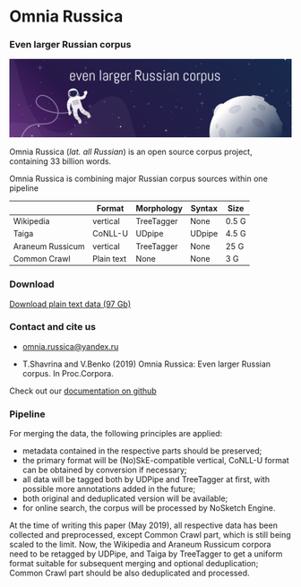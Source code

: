 # Omnia Russica 
### Even larger Russian corpus

![](/assets/part2.png)

Omnia Russica (_lat. all Russian_) is an open source corpus project, containing 33 billion words.

Omnia Russica is combining major Russian corpus sources within one pipeline


|                  | Format     | Morphology | Syntax | Size  |
|------------------|------------|------------|--------|-------|
| Wikipedia        | vertical   | TreeTagger | None   | 0.5 G |
| Taiga            | CoNLL-U    | UDpipe     | UDpipe | 4.5 G |
| Araneum Russicum | vertical   | TreeTagger | None   | 25 G  |
| Common Crawl     | Plain text | None       | None   | 3 G   |


### Download
[Download plain text data (97 Gb)](url)


###  Contact and cite us

 - omnia.russica@yandex.ru

 - T.Shavrina and V.Benko (2019) Omnia Russica: Even larger Russian corpus. In Proc.Corpora. 
 
Check out our [documentation on github](https://github.com/omnia-russica/pipeline) 

### Pipeline

For merging the data, the following principles are applied:
 - metadata contained in the respective parts should be preserved;
 - the primary format will be (No)SkE-compatible vertical, CoNLL-U format can be obtained by conversion if necessary;
 - all data will be tagged both by UDPipe and TreeTagger at first, with possible more annotations added in the future;
 - both original and deduplicated version will be available;
 - for online search, the corpus will be processed by NoSketch Engine.
    
    
At the time of writing this paper (May 2019), all respective data has been collected and preprocessed, except Common Crawl part, which is still being scaled to the limit. Now, the Wikipedia and Araneum Russicum corpora need to be retagged by UDPipe, and Taiga by TreeTagger to get a uniform format suitable for subsequent merging and optional deduplication; Common Crawl part should be  also deduplicated and processed. 
